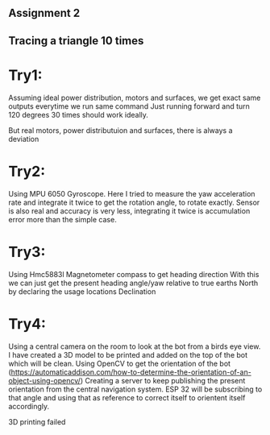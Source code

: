 ## Assignment 2

## Tracing a triangle 10 times

# Try1:

Assuming ideal power distribution, motors and surfaces, we get exact same outputs everytime we run same command
Just running forward and turn 120 degrees 30 times should work ideally.

But real motors, power distributuion and surfaces, there is always a deviation

# Try2:

Using MPU 6050 Gyroscope.
Here I tried to measure the yaw acceleration rate and integrate it twice to get the rotation angle, to rotate exactly.
Sensor is also real and accuracy is very less, integrating it twice is accumulation error more than the simple case.

# Try3:

Using Hmc5883l Magnetometer compass to get heading direction
With this we can just get the present heading angle/yaw relative to true earths North by declaring the usage locations Declination

# Try4:

Using a central camera on the room to look at the bot from a birds eye view.
I have created a 3D model to be printed and added on the top of the bot which will be clean.
Using OpenCV to get the orientation of the bot (https://automaticaddison.com/how-to-determine-the-orientation-of-an-object-using-opencv/)
Creating a server to keep publishing the present orientation from the central navigation system. ESP 32 will be subscribing to that angle and using that as reference to correct itself to orientent itself accordingly.

3D printing failed
